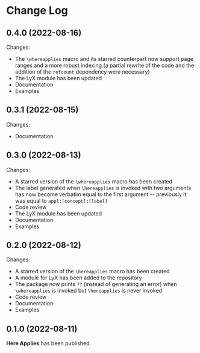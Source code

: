 Change Log
==========


## 0.4.0 (2022-08-16)

Changes:

* The `\whereapplies` macro and its starred counterpart now support page ranges
  and a more robust indexing (a partial rewrite of the code and the addition of
  the `refcount` dependency were necessary)
* The LyX module has been updated
* Documentation
* Examples


## 0.3.1 (2022-08-15)

Changes:

* Documentation


## 0.3.0 (2022-08-13)

Changes:

* A starred version of the `\whereapplies` macro has been created
* The label generated when `\hereapplies` is invoked with two arguments has now
  become verbatim equal to the first argument -- previously it was equal to
  `appl:[concept]:[label]`
* Code review
* The LyX module has been updated
* Documentation
* Examples


## 0.2.0 (2022-08-12)

Changes:

* A starred version of the `\hereapplies` macro has been created
* A module for LyX has been added to the repository
* The package now prints `??` (instead of generating an error) when
  `\whereapplies` is invoked but `\hereapplies` is never invoked
* Code review
* Documentation
* Examples


## 0.1.0 (2022-08-11)

**Here Applies** has been published.

